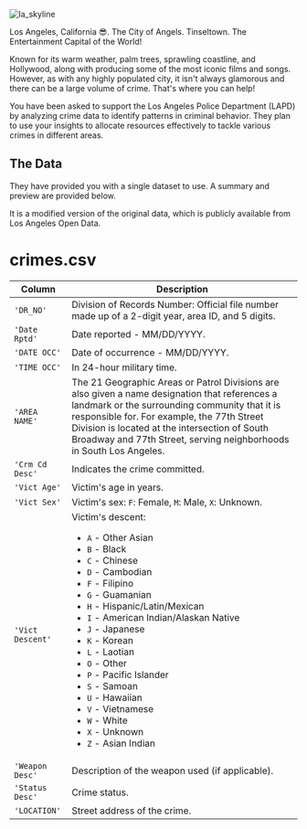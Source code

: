 ![la_skyline](https://github.com/user-attachments/assets/2fa29a70-9fa4-4515-a814-629cc8aecf24)

Los Angeles, California 😎. The City of Angels. Tinseltown. The Entertainment Capital of the World! 

Known for its warm weather, palm trees, sprawling coastline, and Hollywood, along with producing some of the most iconic films and songs. However, as with any highly populated city, it isn't always glamorous and there can be a large volume of crime. That's where you can help!

You have been asked to support the Los Angeles Police Department (LAPD) by analyzing crime data to identify patterns in criminal behavior. They plan to use your insights to allocate resources effectively to tackle various crimes in different areas.

## The Data

They have provided you with a single dataset to use. A summary and preview are provided below.

It is a modified version of the original data, which is publicly available from Los Angeles Open Data.

# crimes.csv

| Column     | Description              |
|------------|--------------------------|
| `'DR_NO'` | Division of Records Number: Official file number made up of a 2-digit year, area ID, and 5 digits. |
| `'Date Rptd'` | Date reported - MM/DD/YYYY. |
| `'DATE OCC'` | Date of occurrence - MM/DD/YYYY. |
| `'TIME OCC'` | In 24-hour military time. |
| `'AREA NAME'` | The 21 Geographic Areas or Patrol Divisions are also given a name designation that references a landmark or the surrounding community that it is responsible for. For example, the 77th Street Division is located at the intersection of South Broadway and 77th Street, serving neighborhoods in South Los Angeles. |
| `'Crm Cd Desc'` | Indicates the crime committed. |
| `'Vict Age'` | Victim's age in years. |
| `'Vict Sex'` | Victim's sex: `F`: Female, `M`: Male, `X`: Unknown. |
| `'Vict Descent'` | Victim's descent:<ul><li>`A` - Other Asian</li><li>`B` - Black</li><li>`C` - Chinese</li><li>`D` - Cambodian</li><li>`F` - Filipino</li><li>`G` - Guamanian</li><li>`H` - Hispanic/Latin/Mexican</li><li>`I` - American Indian/Alaskan Native</li><li>`J` - Japanese</li><li>`K` - Korean</li><li>`L` - Laotian</li><li>`O` - Other</li><li>`P` - Pacific Islander</li><li>`S` - Samoan</li><li>`U` - Hawaiian</li><li>`V` - Vietnamese</li><li>`W` - White</li><li>`X` - Unknown</li><li>`Z` - Asian Indian</li> |
| `'Weapon Desc'` | Description of the weapon used (if applicable). |
| `'Status Desc'` | Crime status. |
| `'LOCATION'` | Street address of the crime. |
